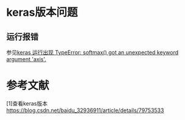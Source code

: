 # keras版本问题

## 运行报错
参见[keras 运行出现 TypeError: softmax() got an unexpected keyword argument 'axis'.](https://blog.csdn.net/nijiayan123/article/details/81907302)


# 参考文献
[1]查看keras版本<https://blog.csdn.net/baidu_32936911/article/details/79753533>
